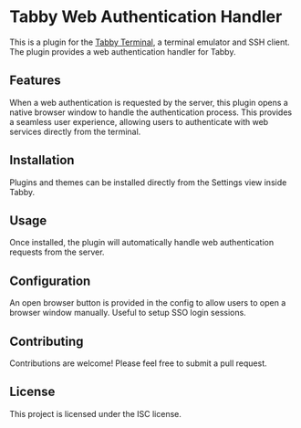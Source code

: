 # Tabby Web Authentication Handler

This is a plugin for the [Tabby Terminal](https://github.com/Eugeny/tabby), a terminal emulator and SSH client. The plugin provides a web authentication handler for Tabby.

## Features

When a web authentication is requested by the server, this plugin opens a native browser window to handle the authentication process. This provides a seamless user experience, allowing users to authenticate with web services directly from the terminal.

## Installation

Plugins and themes can be installed directly from the Settings view inside Tabby.

## Usage

Once installed, the plugin will automatically handle web authentication requests from the server.

## Configuration

An open browser button is provided in the config to allow users to open a browser window manually. Useful to setup SSO login sessions.

## Contributing

Contributions are welcome! Please feel free to submit a pull request.

## License

This project is licensed under the ISC license.
